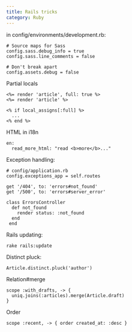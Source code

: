```yaml
---
title: Rails tricks
category: Ruby
---
```


in config/environments/development.rb:

    # Source maps for Sass
    config.sass.debug_info = true
    config.sass.line_comments = false

    # Don't break apart
    config.assets.debug = false

Partial locals

    <%= render 'article', full: true %>
    <%= render 'article' %>

    <% if local_assigns[:full] %>
      ...
    <% end %>

HTML in i18n

    en:
      read_more_html: "read <b>more</b>..."

Exception handling:

    # config/application.rb
    config.exceptions_app = self.routes

    get '/404', to: 'errors#not_found'
    get '/500', to: 'errors#server_error'

    class ErrorsController
      def not_found
        render status: :not_found
      end
     end

Rails updating:

    rake rails:update

Distinct pluck:

    Article.distinct.pluck('author')

Relation#merge

    scope :with_drafts, -> {
      uniq.joins(:articles).merge(Article.draft)
    }

Order

    scope :recent, -> { order created_at: :desc }


